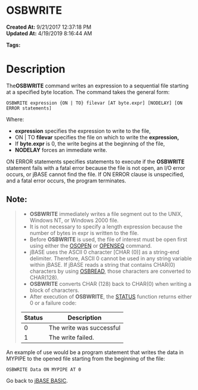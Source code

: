 # OSBWRITE

**Created At:** 9/21/2017 12:37:18 PM  
**Updated At:** 4/19/2019 8:16:44 AM  

**Tags:**
<badge text='oswrite' vertical='middle' />
<badge text='resords handling' vertical='middle' />
<badge text='file handling' vertical='middle' />

# Description

The**OSBWRITE** command writes an expression to a sequential file starting at a specified byte location. The command takes the general form:

```
OSBWRITE expression {ON | TO} filevar [AT byte.expr] [NODELAY] [ON ERROR statements]
```

Where:

- **expression** specifies the expression to write to the file,
- ON | TO **filevar** specifies the file on which to write the **expression,**
- If **byte.expr** is 0, the write begins at the beginning of the file,
- **NODELAY** forces an immediate write.


ON ERROR statements specifies statements to execute if the **OSBWRITE** statement fails with a fatal error because the file is not open, an I/O error occurs, or jBASE cannot find the file. If ON ERROR clause is unspecified, and a fatal error occurs, the program terminates.

## Note: 


> - **OSBWRITE** immediately writes a file segment out to the UNIX, Windows NT, or Windows 2000 file.
> - It is not necessary to specify a length expression because the number of bytes in expr is written to the file.
> - Before **OSBWRITE** is used, the file of interest must be open first using either the [OSOPEN](277623-osopen) or [OPENSEQ](277543-openseq) command.
> - jBASE uses the ASCII 0 character [CHAR (0)] as a string-end delimiter. Therefore, ASCII 0 cannot be used in any string variable within jBASE. If jBASE reads a string that contains CHAR(0) characters by using [OSBREAD](277546-osbread), those characters are converted to CHAR(128).
> - **OSBWRITE** converts CHAR (128) back to CHAR(0) when writing a block of characters.
> - After execution of **OSBWRITE**, the [STATUS](278661-status-function) function returns either 0 or a failure code:
> 
> 
> 
> | Status | Description |
> | --- | --- |
> | 0<br> | The write was successful<br> |
> | 1<br> | The write failed.<br> |


An example of use would be a program statement that writes the data in MYPIPE to the opened file starting from the beginning of the file:

```
OSBWRITE Data ON MYPIPE AT 0
```



Go back to [jBASE BASIC](263498-jbase-basic).
